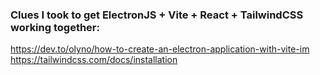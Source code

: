 
### Clues I took to get ElectronJS + Vite + React + TailwindCSS working together:

https://dev.to/olyno/how-to-create-an-electron-application-with-vite-im
https://tailwindcss.com/docs/installation
